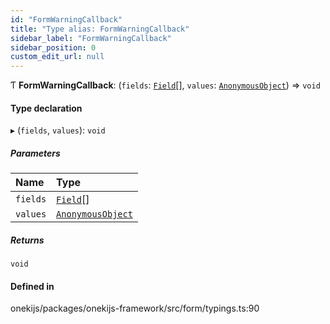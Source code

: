 ```yaml
---
id: "FormWarningCallback"
title: "Type alias: FormWarningCallback"
sidebar_label: "FormWarningCallback"
sidebar_position: 0
custom_edit_url: null
---
```


Ƭ **FormWarningCallback**: (`fields`: [`Field`](../interfaces/Field.md)[], `values`: [`AnonymousObject`](../interfaces/AnonymousObject.md)) => `void`

#### Type declaration

▸ (`fields`, `values`): `void`

##### Parameters

| Name | Type |
| :------ | :------ |
| `fields` | [`Field`](../interfaces/Field.md)[] |
| `values` | [`AnonymousObject`](../interfaces/AnonymousObject.md) |

##### Returns

`void`

#### Defined in

onekijs/packages/onekijs-framework/src/form/typings.ts:90
